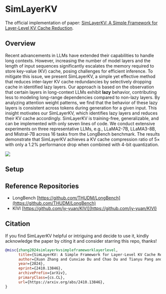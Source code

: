 # SimLayerKV

The official implementation of paper: [SimLayerKV: A Simple Framework for Layer-Level KV Cache Reduction](https://arxiv.org/pdf/2410.13846).

## Overview

Recent advancements in LLMs have extended their capabilities to handle long contexts. However, increasing the number of model layers and the length of input sequences significantly escalates the memory required to store key-value (KV) cache, posing challenges for efficient inference. To mitigate this issue, we present SimLayerKV, a simple yet effective method that reduces inter-layer KV cache redundancies by selectively dropping cache in identified lazy layers. Our approach is based on the observation that certain layers in long-context LLMs exhibit **lazy** behavior, contributing less to modeling long-range dependencies compared to non-lazy layers. By analyzing attention weight patterns, we find that the behavior of these lazy layers is consistent across tokens during generation for a given input. This insight motivates our SimLayerKV, which identifies lazy layers and reduces their KV cache accordingly. SimLayerKV is training-free, generalizable, and can be implemented with only seven lines of code. We conduct extensive experiments on three representative LLMs, e.g., LLaMA2-7B, LLaMA3-8B, and Mistral-7B across 16 tasks from the LongBench benchmark. The results demonstrate that SimLayerKV achieves a KV cache compression ratio of 5$\times$ with only a 1.2\% performance drop when combined with 4-bit quantization.

![](https://github.com/sail-sg/CPO/blob/main/Figures/crop_intro.png)

## Setup

## Reference Repositories

- LongBench [https://github.com/THUDM/LongBench](https://github.com/THUDM/LongBench)
- KIVI [https://github.com/jy-yuan/KIVI](https://github.com/jy-yuan/KIVI)

## Citation

If you find SimLayerKV helpful or intriguing and decide to use it, kindly acknowledge the paper by citing it and consider starring this repo, thanks!

```bibtex
@misc{zhang2024simlayerkvsimpleframeworklayerlevel,
      title={SimLayerKV: A Simple Framework for Layer-Level KV Cache Reduction}, 
      author={Xuan Zhang and Cunxiao Du and Chao Du and Tianyu Pang and Wei Gao and Min Lin},
      year={2024},
      eprint={2410.13846},
      archivePrefix={arXiv},
      primaryClass={cs.CL},
      url={https://arxiv.org/abs/2410.13846}, 
}
